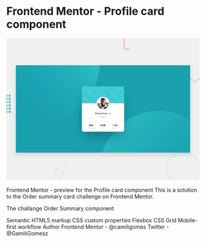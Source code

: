 # Frontend Mentor - Profile card component

![Design preview for the Profile card component coding challenge](./design/desktop-preview.jpg)

Frontend Mentor - preview for the Profile card component 
This is a solution to the Order summary card challenge on Frontend Mentor.

The challange Order Summary component

Semantic HTML5 markup
CSS custom properties
Flexbox
CSS Grid
Mobile-first workflow
Author
Frontend Mentor - @camiligomes
Twitter - @GamiliGomesz
